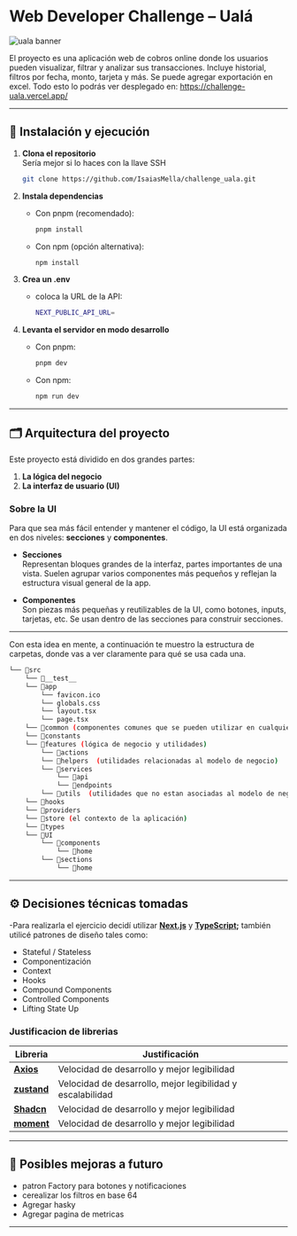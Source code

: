 # Web Developer Challenge – Ualá

![uala banner](https://github.com/user-attachments/assets/d3878a88-7633-4411-a73d-7cf793f72bbc)


El proyecto es una aplicación web de cobros online donde los usuarios pueden visualizar, filtrar y analizar sus transacciones. Incluye historial, filtros por fecha, monto, tarjeta y más. Se puede agregar exportación en excel. Todo esto lo podrás ver desplegado en:
https://challenge-uala.vercel.app/

---

## 🔧 Instalación y ejecución

1. **Clona el repositorio**\
Sería mejor si lo haces con la llave SSH
   ```bash
   git clone https://github.com/IsaiasMella/challenge_uala.git
   ```

2. **Instala dependencias**

   - Con pnpm (recomendado):

     ```bash
     pnpm install
     ```

   - Con npm (opción alternativa):

     ```bash
     npm install
     ```
3. **Crea un .env**

   - coloca la URL de la API:
     ```bash
     NEXT_PUBLIC_API_URL=
     ```

4. **Levanta el servidor en modo desarrollo**

   - Con pnpm:
     ```bash
     pnpm dev
     ```
   - Con npm:
     ```bash
     npm run dev
     ```

---

## 🗂️ Arquitectura del proyecto

Este proyecto está dividido en dos grandes partes:

1. **La lógica del negocio**  
2. **La interfaz de usuario (UI)**

### Sobre la UI

Para que sea más fácil entender y mantener el código, la UI está organizada en dos niveles: **secciones** y **componentes**.

- **Secciones**  
  Representan bloques grandes de la interfaz, partes importantes de una vista. Suelen agrupar varios componentes más pequeños y reflejan la estructura visual general de la app.

- **Componentes**  
  Son piezas más pequeñas y reutilizables de la UI, como botones, inputs, tarjetas, etc. Se usan dentro de las secciones para construir secciones.

---

Con esta idea en mente, a continuación te muestro la estructura de carpetas, donde vas a ver claramente para qué se usa cada una.

```bash
└── 📁src
    └── 📁__test__ 
    └── 📁app 
        └── favicon.ico
        └── globals.css
        └── layout.tsx
        └── page.tsx
    └── 📁common (componentes comunes que se pueden utilizar en cualquier parte de la palicación)
    └── 📁constants
    └── 📁features (lógica de negocio y utilidades)
        └── 📁actions
        └── 📁helpers  (utilidades relacionadas al modelo de negocio)
        └── 📁services
            └── 📁api
            └── 📁endpoints
        └── 📁utils  (utilidades que no estan asociadas al modelo de negocio)
    └── 📁hooks
    └── 📁providers
    └── 📁store (el contexto de la aplicación)
    └── 📁types
    └── 📁UI
        └── 📁components
            └── 📁home
        └── 📁sections
            └── 📁home
```

---

## ⚙️ Decisiones técnicas tomadas

-Para realizarla el ejercicio decidí utilizar **[Next.js](https://nextjs.org/docs/pages)** y **[TypeScript](https://www.typescriptlang.org/);** también utilicé patrones de diseño tales como:

* Stateful / Stateless
* Componentización
* Context
* Hooks
* Compound Components
* Controlled Components
* Lifting State Up

### Justificacion de librerias

| Libreria | Justificación |
|--------------|--------------|
| **[Axios](https://axios-http.com/)** | Velocidad de desarrollo y mejor legibilidad |
| **[zustand](https://zustand-demo.pmnd.rs/)** | Velocidad de desarrollo, mejor legibilidad y escalabilidad |
| **[Shadcn](https://ui.shadcn.com/)** | Velocidad de desarrollo y mejor legibilidad |
| **[moment](https://momentjs.com/)** | Velocidad de desarrollo y mejor legibilidad |

---

## 🚀 Posibles mejoras a futuro

- patron Factory para botones y notificaciones
- cerealizar los filtros en base 64
- Agregar hasky
- Agregar pagina de metricas

---
